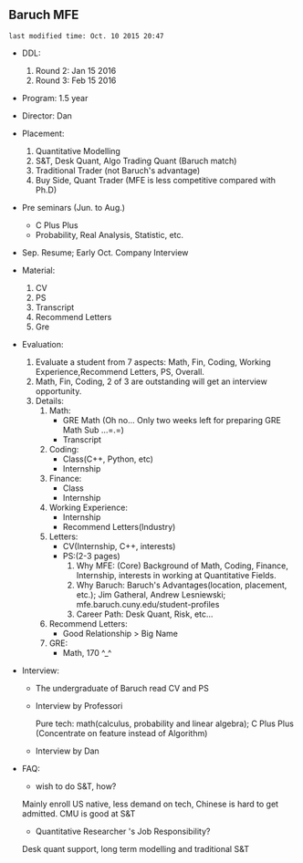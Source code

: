## Baruch MFE
	last modified time: Oct. 10 2015 20:47

+ DDL:
	1. Round 2: Jan 15 2016
	2. Round 3: Feb 15 2016
+ Program: 1.5 year  
+ Director: Dan 
+ Placement:
	1. Quantitative Modelling
	2. S&T, Desk Quant, Algo Trading Quant (Baruch match)
	3. Traditional Trader (not Baruch's advantage)
	4. Buy Side, Quant Trader (MFE is less competitive compared with Ph.D)
+ Pre seminars (Jun. to Aug.)
	+ C Plus Plus
	+ Probability, Real Analysis, Statistic, etc.
+ Sep. Resume; Early Oct. Company Interview
+ Material:
	1. CV
	2. PS
	3. Transcript
	4. Recommend Letters
	5. Gre

+ Evaluation:
	1. Evaluate a student from 7 aspects: Math, Fin, Coding, Working Experience,Recommend Letters, PS, Overall. 
	2. Math, Fin, Coding, 2 of 3 are outstanding will get an interview opportunity.
	3. Details:
	    1. Math:
		    + GRE Math (Oh no... Only two weeks left for preparing GRE Math Sub ...=.=)
		    + Transcript
	    2. Coding:
		    + Class(C++, Python, etc)
		    + Internship
	    3. Finance:
		    + Class
		    + Internship
	    4. Working Experience:
		    + Internship
		    + Recommend Letters(Industry)
	    5. Letters:
		    + CV(Internship, C++, interests)
		    + PS:(2-3 pages)
			    1. Why MFE: (Core) Background of Math, Coding, Finance, Internship, interests in working at Quantitative Fields.
			    2. Why Baruch: Baruch's Advantages(location, placement, etc.); Jim Gatheral, Andrew Lesniewski; mfe.baruch.cuny.edu/student-profiles	
			    3. Career Path: Desk Quant, Risk, etc... 
		6. Recommend Letters:
			+ Good Relationship > Big Name
		7. GRE:
			+ Math, 170 ^_^

+ Interview:
	+ The undergraduate of Baruch read CV and PS
	+ Interview by Professori
		
		Pure tech: math(calculus, probability and linear algebra); C Plus Plus (Concentrate on feature instead of Algorithm) 

	+ Interview by Dan

		
+ FAQ:
	+ wish to do S&T, how?

	Mainly enroll US native, less demand on tech, Chinese is hard to get admitted. CMU is good at S&T

	+ Quantitative Researcher 's Job Responsibility?

	Desk quant support, long term modelling and traditional S&T

